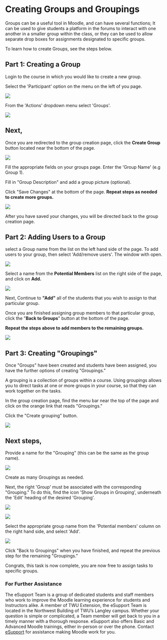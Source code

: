 # Creating Groups and Groupings

Groups can be a useful tool in Moodle, and can have several functions; It can be used to give students a platform in the forums to interact with one another in a smaller group within the class, or they can be used to allow separate drop boxes for assignments designated to specific groups.

To learn how to create Groups, see the steps below.

## Part 1: Creating a Group

Login to the course in which you would like to create a new group.

Select the 'Participant' option on the menu on the left of you page.

![](/assets\create-groups-1.png)

From the 'Actions' dropdown menu select 'Groups'.

![](/assets/create-groups-2.png)

## Next,

Once you are redirected to the group creation page, click the **Create Group** button located near the bottom of the page.

![](/assets/create-groups-3.png)

Fill the appropriate fields on your groups page. Enter the 'Group Name' \(e.g Group 1\).

Fill in "Group Description" and add a group picture \(optional\).

Click "Save Changes" at the bottom of the page.
**Repeat steps as needed to create more groups.**

![](/assets/create-groups-4.png)

After you have saved your changes, you will be directed back to the group creation page.

## Part 2: Adding Users to a Group

select a Group name from the list on the left hand side of the page. To add users to your group, then select 'Add/remove users'. The window with open.

![](/assets/create-groups-7.png)

Select a name from the **Potential Members** list on the right side of the page, and click on **Add.**

![](/assets/create-groups-6.png)

Next, Continue to **"Add"** all of the students that you wish to assign to that particular group.

Once you are finished assigning group members to that particular group, click the "**Back to Groups**" button at the bottom of the page.

**Repeat the steps above to add members to the remaining groups.**

![](/assets/create-groups-9.png)

## Part 3: Creating "Groupings"

Once "Groups" have been created and students have been assigned, you have the further options of creating "Groupings."

A grouping is a collection of groups within a course. Using groupings allows you to direct tasks at one or more groups in your course, so that they can work together on the tasks.

In the group creation page, find the menu bar near the top of the page and click on the orange link that reads "Groupings."

Click the "Create grouping" button.

![](/assets/create-groups-10.png)

## Next steps,

Provide a name for the "Grouping" \(this can be the same as the group name\).

![](/assets/create-groups-11.png)

Create as many Groupings as needed.

Next, the right 'Group' must be associated with the corresponding "Grouping." To do this, find the icon 'Show Groups in Grouping', underneath the 'Edit' heading of the desired 'Grouping'.

![](/assets/create-groups-12.png)

![](/assets/create-groups-13.png)

Select the appropriate group name from the 'Potential members' column on the right hand side, and select 'Add'.

![](/assets/create-groups-14.png)

Click "Back to Groupings" when you have finished, and repeat the previous step for the remaining "Groupings."

Congrats, this task is now complete, you are now free to assign tasks to specific groups.

### For Further Assistance

The eSupport Team is a group of dedicated students and staff members who work to improve the Moodle learning experience for students and Instructors alike. A member of TWU Extension, the eSupport Team is located in the Northwest Building of TWU’s Langley campus. Whether your question is simple or complicated, a Team member will get back to you in a timely manner with a thorough response. eSupport also offers Basic and Advanced Moodle trainings, either in-person or over the phone. Contact [eSupport](https://trinitywestern.teamdynamix.com/TDClient/Requests/ServiceDet?ID=16141) for assistance making Moodle work for you.
